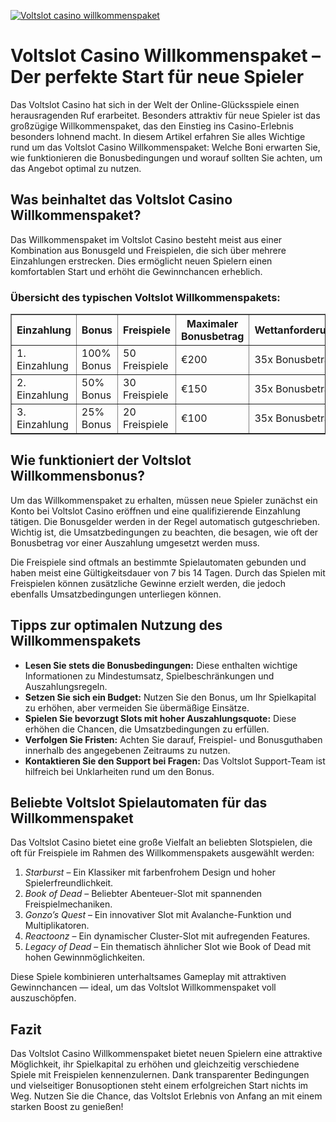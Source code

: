 [![Voltslot casino willkommenspaket](https://123-caf.pages.dev/gitsignup.png)](https://vrmoo.ru/Bt82HjjY)

<h1>Voltslot Casino Willkommenspaket – Der perfekte Start für neue Spieler</h1>  <p>Das Voltslot Casino hat sich in der Welt der Online-Glücksspiele einen herausragenden Ruf erarbeitet. Besonders attraktiv für neue Spieler ist das großzügige Willkommenspaket, das den Einstieg ins Casino-Erlebnis besonders lohnend macht. In diesem Artikel erfahren Sie alles Wichtige rund um das Voltslot Casino Willkommenspaket: Welche Boni erwarten Sie, wie funktionieren die Bonusbedingungen und worauf sollten Sie achten, um das Angebot optimal zu nutzen.</p>  <h2>Was beinhaltet das Voltslot Casino Willkommenspaket?</h2>  <p>Das Willkommenspaket im Voltslot Casino besteht meist aus einer Kombination aus Bonusgeld und Freispielen, die sich über mehrere Einzahlungen erstrecken. Dies ermöglicht neuen Spielern einen komfortablen Start und erhöht die Gewinnchancen erheblich.</p>  <h3>Übersicht des typischen Voltslot Willkommenspakets:</h3> <table border="1" cellspacing="0" cellpadding="8">   <thead>     <tr>       <th>Einzahlung</th>       <th>Bonus</th>       <th>Freispiele</th>       <th>Maximaler Bonusbetrag</th>       <th>Wettanforderungen</th>     </tr>   </thead>   <tbody>     <tr>       <td>1. Einzahlung</td>       <td>100% Bonus</td>       <td>50 Freispiele</td>       <td>€200</td>       <td>35x Bonusbetrag</td>     </tr>     <tr>       <td>2. Einzahlung</td>       <td>50% Bonus</td>       <td>30 Freispiele</td>       <td>€150</td>       <td>35x Bonusbetrag</td>     </tr>     <tr>       <td>3. Einzahlung</td>       <td>25% Bonus</td>       <td>20 Freispiele</td>       <td>€100</td>       <td>35x Bonusbetrag</td>     </tr>   </tbody> </table>  <h2>Wie funktioniert der Voltslot Willkommensbonus?</h2>  <p>Um das Willkommenspaket zu erhalten, müssen neue Spieler zunächst ein Konto bei Voltslot Casino eröffnen und eine qualifizierende Einzahlung tätigen. Die Bonusgelder werden in der Regel automatisch gutgeschrieben. Wichtig ist, die Umsatzbedingungen zu beachten, die besagen, wie oft der Bonusbetrag vor einer Auszahlung umgesetzt werden muss.</p>  <p>Die Freispiele sind oftmals an bestimmte Spielautomaten gebunden und haben meist eine Gültigkeitsdauer von 7 bis 14 Tagen. Durch das Spielen mit Freispielen können zusätzliche Gewinne erzielt werden, die jedoch ebenfalls Umsatzbedingungen unterliegen können.</p>  <h2>Tipps zur optimalen Nutzung des Willkommenspakets</h2> <ul>   <li><strong>Lesen Sie stets die Bonusbedingungen:</strong> Diese enthalten wichtige Informationen zu Mindestumsatz, Spielbeschränkungen und Auszahlungsregeln.</li>   <li><strong>Setzen Sie sich ein Budget:</strong> Nutzen Sie den Bonus, um Ihr Spielkapital zu erhöhen, aber vermeiden Sie übermäßige Einsätze.</li>   <li><strong>Spielen Sie bevorzugt Slots mit hoher Auszahlungsquote:</strong> Diese erhöhen die Chancen, die Umsatzbedingungen zu erfüllen.</li>   <li><strong>Verfolgen Sie Fristen:</strong> Achten Sie darauf, Freispiel- und Bonusguthaben innerhalb des angegebenen Zeitraums zu nutzen.</li>   <li><strong>Kontaktieren Sie den Support bei Fragen:</strong> Das Voltslot Support-Team ist hilfreich bei Unklarheiten rund um den Bonus.</li> </ul>  <h2>Beliebte Voltslot Spielautomaten für das Willkommenspaket</h2>  <p>Das Voltslot Casino bietet eine große Vielfalt an beliebten Slotspielen, die oft für Freispiele im Rahmen des Willkommenspakets ausgewählt werden:</p> <ol>   <li><em>Starburst</em> – Ein Klassiker mit farbenfrohem Design und hoher Spielerfreundlichkeit.</li>   <li><em>Book of Dead</em> – Beliebter Abenteuer-Slot mit spannenden Freispielmechaniken.</li>   <li><em>Gonzo’s Quest</em> – Ein innovativer Slot mit Avalanche-Funktion und Multiplikatoren.</li>   <li><em>Reactoonz</em> – Ein dynamischer Cluster-Slot mit aufregenden Features.</li>   <li><em>Legacy of Dead</em> – Ein thematisch ähnlicher Slot wie Book of Dead mit hohen Gewinnmöglichkeiten.</li> </ol>  <p>Diese Spiele kombinieren unterhaltsames Gameplay mit attraktiven Gewinnchancen — ideal, um das Voltslot Willkommenspaket voll auszuschöpfen.</p>  <h2>Fazit</h2>  <p>Das Voltslot Casino Willkommenspaket bietet neuen Spielern eine attraktive Möglichkeit, ihr Spielkapital zu erhöhen und gleichzeitig verschiedene Spiele mit Freispielen kennenzulernen. Dank transparenter Bedingungen und vielseitiger Bonusoptionen steht einem erfolgreichen Start nichts im Weg. Nutzen Sie die Chance, das Voltslot Erlebnis von Anfang an mit einem starken Boost zu genießen!</p>